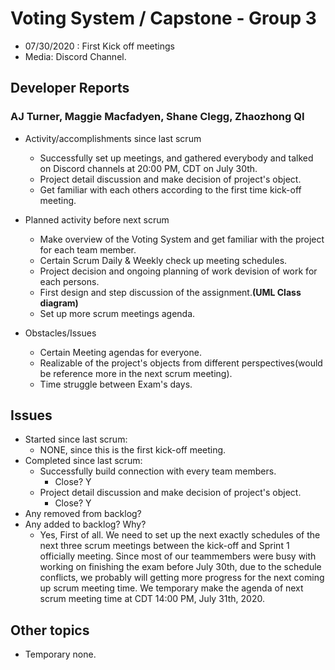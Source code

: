 #   Voting System / Capstone - Group 3

- 07/30/2020 : First Kick off meetings
- Media: Discord Channel.

##  Developer Reports

###  AJ Turner, Maggie Macfadyen, Shane Clegg,  Zhaozhong QI

-   Activity/accomplishments since last scrum
    -   Successfully set up meetings, and gathered everybody and talked on Discord channels at 20:00 PM, CDT on July 30th.
    -   Project detail discussion and make decision of project's object.
    -   Get familiar with each others according to the first time kick-off meeting.

-   Planned activity before next scrum
    -   Make overview of the Voting System and get familiar with the project for each team member.
    -   Certain Scrum Daily & Weekly check up meeting schedules.
    -   Project decision and ongoing planning of work devision of work for each persons.
    -   First design and step discussion of the assignment.**(UML Class diagram)**
    -   Set up more scrum meetings agenda.

-   Obstacles/Issues
    -   Certain Meeting agendas for everyone.
    -   Realizable of the project's objects from different perspectives(would be reference more in the next scrum meeting).
    -   Time struggle between Exam's days.

##  Issues

-   Started since last scrum:
    -   NONE, since this is the first kick-off meeting.
-   Completed since last scrum:
    -   Successfully build connection with every team members.
        -   Close? Y
    -   Project detail discussion and make decision of project's object.
        -   Close? Y
-   Any removed from backlog?
-   Any added to backlog? Why?
    - Yes, First of all. We need to set up the next exactly schedules of the next three scrum meetings between the kick-off and Sprint 1 officially meeting. Since most of our teammembers were busy with working on finishing the exam before July 30th, due to the schedule conflicts, we probably will getting more progress for the next coming up scrum meeting time. We temporary make the agenda of next scrum meeting time at CDT 14:00 PM, July 31th, 2020.


##  Other topics

-   Temporary none.
